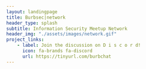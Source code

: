 ```yaml
---
layout: landingpage
title: Burbsec|network
header_type: splash
subtitle: Information Security Meetup Network
header_img: "./assets/images/network.gif"
project_links:
    - label: Join the discussion on D i s c o r d!
      icon: fa-brands fa-discord
      url: https://tinyurl.com/burbchat
---
```

